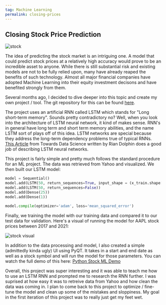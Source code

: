 ```yaml
---
tag: Machine Learning
permalink: closing-prices
---
```


## Closing Stock Price Prediction

![stock](../../../images/stockmarket.jpg)

The idea of predicting the stock market is an intriguing one. A model that could predict stock prices at a relatively high accuracy would prove to be an incredible asset to anyone. While there is still substantial risk and existing models are not to be fully relied upon, many have already reaped the benefits of such technology. Almost all major financial companies have adopted Machine Learning into their equity investment decisons and have benefited strongly from them.

Several months ago, I decided to dive deeper into this topic and create my own project / tool. The git repository for this can be found [here](https://github.com/jacklayfield/ClosingPrices).

The project uses an artificial RNN called LSTM which stands for "Long short-term memory". Sounds pretty contradictory no? Well, when you look into the architecture of LSTM neural network, it kind of makes sense. RNN's in general have long term and short term memory abilities, and the name LSTM sort of plays off of this idea. LSTM networks are special because they address the long-term dependency problems true of typical RNNs. [This Article](https://towardsdatascience.com/lstm-networks-a-detailed-explanation-8fae6aefc7f9) from
Towards Data Science written by Rian Dolphin does a good job of describing LSTM neural networks.

This project is fairly simple and pretty much follows the standard procedure for an ML project. The data was retrieved from Yahoo and visualized. We then built our LSTM model:

```python
model = Sequential()
model.add(LSTM(50, return_sequences=True, input_shape = (x_train.shape[1], 1)))
model.add(LSTM(50, return_sequences=False))
model.add(Dense(25))
model.add(Dense(1))

model.compile(optimizer='adam', loss='mean_squared_error')
```

Finally, we training the model with our training data and compared it to our test data for validation. Here's a visual of running the model for AAPL stock prices between 2017 and 2021:

![stock visual](../../../images/stockvisual.png)

In addition to the data processing and model, I also created a simple (admittedly kinda ugly) UI using PyQT. It takes in a start and end date as well as a stock symbol and will run the model for those parameters. You can watch the full demo of this here: [Python Stock ML Demo](https://www.youtube.com/watch?v=dL5xT6uxCWs)

Overall, this project was super interesting and it was able to teach me how to use an LSTM RNN and prompted me to research the RNN further. I was suprised at how easy it was to retreive data from Yahoo and how clean the data was coming in. I plan to come back to this project to optimize / fine-tune the model and clean up some of the mistakes and sloppiness. My goal in the first iteration of this project was to really just get my feet wet.
